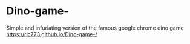 # Dino-game-
Simple and infuriating version of the famous google chrome dino game
https://ric773.github.io/Dino-game-/
